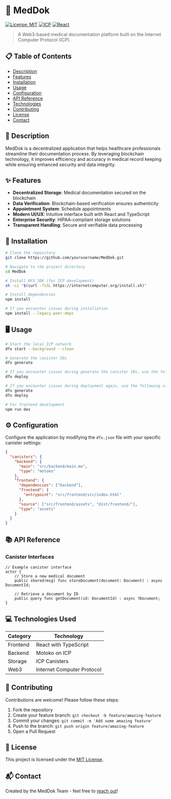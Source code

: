 # 🏥 MedDok

[![License: MIT](https://img.shields.io/badge/License-MIT-blue.svg)](https://opensource.org/licenses/MIT)
[![ICP](https://img.shields.io/badge/Internet%20Computer-Protocol-orange)](https://internetcomputer.org/)
[![React](https://img.shields.io/badge/React-TypeScript-61dafb)](https://reactjs.org/)

> A Web3-based medical documentation platform built on the Internet Computer Protocol (ICP).

## 📋 Table of Contents

- [Description](#-description)
- [Features](#-features)
- [Installation](#-installation)
- [Usage](#-usage)
- [Configuration](#-configuration)
- [API Reference](#-api-reference)
- [Technologies](#-technologies-used)
- [Contributing](#-contributing)
- [License](#-license)
- [Contact](#-contact)

## 📝 Description

MedDok is a decentralized application that helps healthcare professionals streamline their documentation process. By leveraging blockchain technology, it improves efficiency and accuracy in medical record keeping while ensuring enhanced security and data integrity.

## ✨ Features

- **Decentralized Storage**: Medical documentation secured on the blockchain
- **Data Verification**: Blockchain-based verification ensures authenticity
- **Appointment System**: Schedule appointments
- **Modern UI/UX**: Intuitive interface built with React and TypeScript
- **Enterprise Security**: HIPAA-compliant storage solutions
- **Transparent Handling**: Secure and verifiable data processing

## 🚀 Installation

```bash
# Clone the repository
git clone https://github.com/yourusername/MedDok.git

# Navigate to the project directory
cd MedDok

# Install DFX SDK (for ICP development)
sh -ci "$(curl -fsSL https://internetcomputer.org/install.sh)"

# Install dependencies
npm install

# If you encounter issues during installation
npm install --legacy-peer-deps
```

## 🖥️ Usage

```bash
# Start the local ICP network
dfx start --background --clean

# Generate the canister IDs
dfx generate

# If you encounter issues during generate the canister IDs, use the following command to deploy the application:
dfx deploy

# If you encounter issues during deployment again, use the following command to fix:
dfx generate
dfx deploy

# For frontend development
npm run dev
```

## ⚙️ Configuration

Configure the application by modifying the `dfx.json` file with your specific canister settings:

```json
{
  "canisters": {
    "backend": {
      "main": "src/backend/main.mo",
      "type": "motoko"
    },
    "frontend": {
      "dependencies": ["backend"],
      "frontend": {
        "entrypoint": "src/frontend/src/index.html"
      },
      "source": ["src/frontend/assets", "dist/frontend/"],
      "type": "assets"
    }
  }
}
```

## 📚 API Reference

### Canister Interfaces

```motoko
// Example canister interface
actor {
    // Store a new medical document
    public shared(msg) func storeDocument(document: Document) : async DocumentId;

    // Retrieve a document by ID
    public query func getDocument(id: DocumentId) : async ?Document;
}
```

## 💻 Technologies Used

| Category | Technology                 |
| -------- | -------------------------- |
| Frontend | React with TypeScript      |
| Backend  | Motoko on ICP              |
| Storage  | ICP Canisters              |
| Web3     | Internet Computer Protocol |

## 👥 Contributing

Contributions are welcome! Please follow these steps:

1. Fork the repository
2. Create your feature branch: `git checkout -b feature/amazing-feature`
3. Commit your changes: `git commit -m 'Add some amazing feature'`
4. Push to the branch: `git push origin feature/amazing-feature`
5. Open a Pull Request

## 📄 License

This project is licensed under the [MIT License](LICENSE).

## 📬 Contact

Created by the MedDok Team - feel free to [reach out](mailto:alfianr792@gmail.com)!
